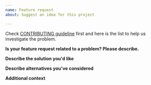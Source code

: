 ```yaml
---
name: Feature request
about: Suggest an idea for this project

---
```


Check [CONTRIBUTING guideline](https://github.com/fluent/fluentd/blob/master/CONTRIBUTING.md) first and here is the list to help us investigate the problem.

**Is your feature request related to a problem? Please describe.**

<!-- A clear and concise description of what the problem is. Ex. I'm always frustrated when [...] -->

**Describe the solution you'd like**

<!-- A clear and concise description of what you want to happen. -->

**Describe alternatives you've considered**

<!-- A clear and concise description of any alternative solutions or features you've considered. -->

**Additional context**

<!-- Add any other context or screenshots about the feature request here. -->
